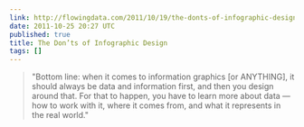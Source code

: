 ```yaml
---
link: http://flowingdata.com/2011/10/19/the-donts-of-infographic-design/
date: 2011-10-25 20:27 UTC
published: true
title: The Don’ts of Infographic Design
tags: []
---
```


> "Bottom line: when it comes to information graphics [or ANYTHING], it should always be data and information first, and then you design around that. For that to happen, you have to learn more about data — how to work with it, where it comes from, and what it represents in the real world."
